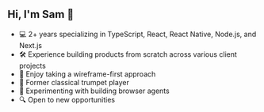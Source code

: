 ## Hi, I'm Sam 👋

- 💻 2+ years specializing in TypeScript, React, React Native, Node.js, and Next.js
- 🛠️ Experience building products from scratch across various client projects
- 🎨 Enjoy taking a wireframe-first approach 
- 🎺 Former classical trumpet player
- 🤖 Experimenting with building browser agents
- 🔍 Open to new opportunities

